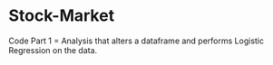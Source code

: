 # Stock-Market

Code Part 1 = Analysis that alters a dataframe and performs Logistic Regression on the data.
